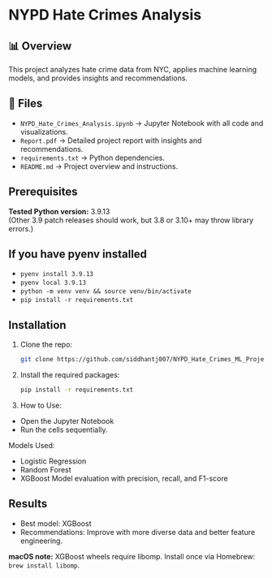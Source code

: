 # NYPD Hate Crimes Analysis

## 📊 Overview
This project analyzes hate crime data from NYC, applies machine learning models, and provides insights and recommendations.

## 📁 Files
- `NYPD_Hate_Crimes_Analysis.ipynb` → Jupyter Notebook with all code and visualizations.
- `Report.pdf` → Detailed project report with insights and recommendations.
- `requirements.txt` → Python dependencies.
- `README.md` → Project overview and instructions.

## Prerequisites  
**Tested Python version:** 3.9.13  
(Other 3.9 patch releases should work, but 3.8 or 3.10+ may throw library errors.)

## If you have pyenv installed
- `pyenv install 3.9.13`        
- `pyenv local 3.9.13`            
- `python -m venv venv && source venv/bin/activate`
- `pip install -r requirements.txt`

## Installation
1. Clone the repo:
   ```bash
   git clone https://github.com/siddhantj007/NYPD_Hate_Crimes_ML_Project.git

2. Install the required packages:
   ```bash
   pip install -r requirements.txt

3. How to Use:
- Open the Jupyter Notebook
- Run the cells sequentially.

Models Used:
- Logistic Regression
- Random Forest
- XGBoost
Model evaluation with precision, recall, and F1-score

## Results
- Best model: XGBoost
- Recommendations: Improve with more diverse data and better feature engineering.

**macOS note:** XGBoost wheels require libomp.
Install once via Homebrew: `brew install libomp`.
